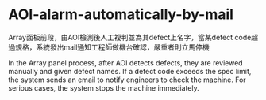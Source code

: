 # AOI-alarm-automatically-by-mail
Array面板前段，由AOI檢測後人工複判並為其defect上名字，當某defect code超過規格，系統發出mail通知工程師做機台確認，嚴重者則立馬停機

In the Array panel process, after AOI detects defects, they are reviewed manually and given defect names. If a defect code exceeds the spec limit, the system sends an email to notify engineers to check the machine. For serious cases, the system stops the machine immediately.
